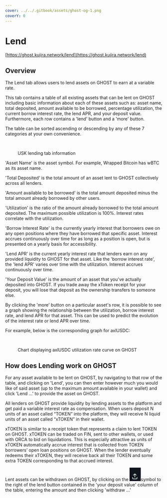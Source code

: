 ```yaml
---
cover: ../../.gitbook/assets/ghost-og-1.png
coverY: 0
---
```


# Lend

[https://ghost.kujira.network/lend](https://ghost.kujira.network/lend)

## Overview

The Lend tab allows users to lend assets on GHOST to earn at a variable rate.&#x20;

This tab contains a table of all existing assets that can be lent on GHOST including basic information about each of these assets such as: asset name, total deposited, amount available to be borrowed, percentage utilization, the current borrow interest rate, the lend APR, and your deposit value. Furthermore, each row contains a 'lend' button and a 'more' button.

The table can be sorted ascending or descending by any of these 7 categories at your own convenience.&#x20;

<figure><img src="../../.gitbook/assets/Lend Table.png" alt=""><figcaption><p>USK lending tab information</p></figcaption></figure>

'Asset Name' is the asset symbol. For example, Wrapped Bitcoin has wBTC as its asset name.

'Total Deposited' is the total amount of an asset lent to GHOST collectively across all lenders.

'Amount available to be borrowed' is the total amount deposited minus the total amount already borrowed by other users.

'Utilization' is the ratio of the amount already borrowed to the total amount deposited. The maximum possible utilization is 100%. Interest rates correlate with the utilization.&#x20;

'Borrow Interest Rate' is the currently yearly interest that borrowers owe on any open positions where they have borrowed that specific asset. Interest accrues continuously over time for as long as a position is open, but is presented on a yearly basis for accessibility.&#x20;

'Lend APR' is the current yearly interest rate that lenders earn on any provided liquidity to GHOST for that asset. Like the 'borrow interest rate', the 'lend APR' varies over time with the utilization. Interest accrues continuously over time.&#x20;

'Your Deposit Value' is the amount of an asset that you've actually deposited into GHOST. If you trade away the xToken receipt for your deposit, you will lose that deposit as the ownership transfers to someone else. &#x20;

By clicking the 'more' button on a particular asset's row, it is possible to see a graph showing the relationship between the utilization, borrow interest rate, and lend APR for that asset. This can be used to predict the evolution of the interest rate or lend APR over time.

For example, below is the corresponding graph for axlUSDC:

<figure><img src="../../.gitbook/assets/RelationshipChart.png" alt=""><figcaption><p>Chart displaying axlUSDC utilization rate curve on GHOST</p></figcaption></figure>

## How does Lending work on GHOST

For any asset available to be lent on GHOST, by navigating to that row of the table, and clicking on 'Lend', you can then enter however much you would like of said asset (up to the maximum amount available in your wallet) and click 'Lend ...' to provide the asset on GHOST.

All lenders on GHOST provide liquidity by lending assets to the platform and get paid a variable interest rate as compensation. When users deposit N units of an asset called “TOKEN” into the platform, they will receive N liquid units of an asset called “xTOKEN” in their wallet.&#x20;

xTOKEN is similar to a receipt token that represents a claim to lent TOKEN on GHOST. xTOKEN can be traded on FIN, sent to other wallets, or used with ORCA to bid on liquidations. This is especially attractive as units of xTOKEN automatically accrue interest that is collected from TOKEN borrowers’ open loan positions on GHOST. When the lender eventually redeems their xTOKEN, they will receive back all their TOKEN and some extra TOKEN corresponding to that accrued interest.

Lent assets can be withdrawn on GHOST, by clicking on the ![](<../../.gitbook/assets/image (54) (1).png>)symbol to the right of the lend button contained in the 'your deposit value' column of the table, entering the amount and then clicking 'withdraw ...'

